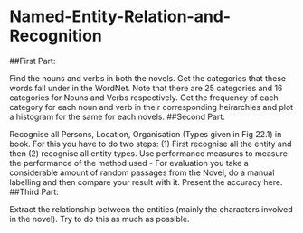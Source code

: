 # Named-Entity-Relation-and-Recognition
##First Part:

Find the nouns and verbs in both the novels. Get the categories that these words fall under in the WordNet. Note that there are 25 categories and 16 categories for Nouns and Verbs respectively.
Get the frequency of each category for each noun and verb in their corresponding heirarchies and plot a histogram for the same for each novels. 
##Second Part:

Recognise all Persons, Location, Organisation (Types given in Fig 22.1) in book. For this you have to do two steps: (1) First recognise all the entity and then (2) recognise all entity types. Use performance measures to measure the performance of the method used - For evaluation you take a considerable amount of random passages from the Novel, do a manual labelling and then compare your result with it. Present the accuracy here.
##Third Part:

Extract the relationship between the entities (mainly the characters involved in the novel). Try to do this as much as possible.
